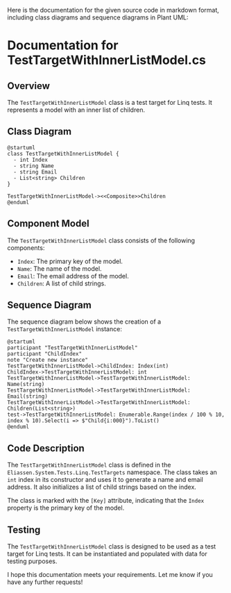 Here is the documentation for the given source code in markdown format, including class diagrams and sequence diagrams in Plant UML:

# Documentation for TestTargetWithInnerListModel.cs

## Overview

The `TestTargetWithInnerListModel` class is a test target for Linq tests. It represents a model with an inner list of children.

## Class Diagram

```plantuml
@startuml
class TestTargetWithInnerListModel {
  - int Index
  - string Name
  - string Email
  - List<string> Children
}

TestTargetWithInnerListModel-><<Composite>>Children
@enduml
```

## Component Model

The `TestTargetWithInnerListModel` class consists of the following components:

* `Index`: The primary key of the model.
* `Name`: The name of the model.
* `Email`: The email address of the model.
* `Children`: A list of child strings.

## Sequence Diagram

The sequence diagram below shows the creation of a `TestTargetWithInnerListModel` instance:
```plantuml
@startuml
participant "TestTargetWithInnerListModel"
participant "ChildIndex"
note "Create new instance"
TestTargetWithInnerListModel->ChildIndex: Index(int)
ChildIndex->TestTargetWithInnerListModel: int
TestTargetWithInnerListModel->TestTargetWithInnerListModel: Name(string)
TestTargetWithInnerListModel->TestTargetWithInnerListModel: Email(string)
TestTargetWithInnerListModel->TestTargetWithInnerListModel: Children(List<string>)
test->TestTargetWithInnerListModel: Enumerable.Range(index / 100 % 10, index % 10).Select(i => $"Child{i:000}").ToList()
@enduml
```

## Code Description

The `TestTargetWithInnerListModel` class is defined in the `Eliassen.System.Tests.Linq.TestTargets` namespace. The class takes an `int` index in its constructor and uses it to generate a name and email address. It also initializes a list of child strings based on the index.

The class is marked with the `[Key]` attribute, indicating that the `Index` property is the primary key of the model.

## Testing

The `TestTargetWithInnerListModel` class is designed to be used as a test target for Linq tests. It can be instantiated and populated with data for testing purposes.

I hope this documentation meets your requirements. Let me know if you have any further requests!